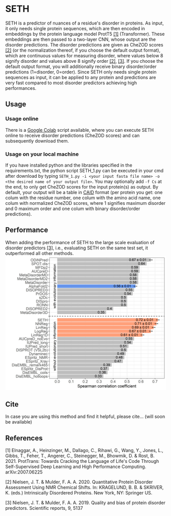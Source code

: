 # SETH
SETH is a predictor of nuances of a residue's disorder in proteins. As input, it only needs single protein sequences, which are then encoded in embeddings by the protein language model ProtT5 [[1]](#1) (Transformer). These embeddings are then passed to a two-layer CNN, whose output are the disorder predictions. The disorder predictions are given as CheZOD scores [[2]](#2) (or the normalization thereof, if you choose the default output format), which are continuous values for measuring disorder, where values below 8 signify disorder and values above 8 signify order [[2]](#2), [[3]](#3). If you choose the default output format, you will additionally receive binary disorder/order predictions (1=disorder, 0=order). Since SETH only needs single protein sequences as input, it can be applied to any protein and predictions are very fast compared to most disorder predictors achieving high performances.  

## Usage
### Usage online
There is a [Google Colab](https://colab.research.google.com/drive/1vDWh5YI_BPxQg0ku6CxKtSXEJ25u2wSq?usp=sharing) script available, where you can execute SETH online to receive disorder predictions (CheZOD scores) and can subsequently download them.
### Usage on your local machine
If you have installed python and the libraries specified in the requirements.txt, the python script SETH_1.py can be executed in your cmd after download by typing `SETH_1.py -i <your input fasta file name> -o <the desired name of your output file>`.
You may optionally add `-f Cs` at the end, to only get CheZOD scores for the input protein(s) as output. By default, your output will be a table in [CAID](https://idpcentral.org/caid) format (per protein you get: one colum with the residue number, one colum with the amino acid name, one colum with normalized CheZOD scores, where 1 signifies maximum disorder and 0 maximum order and one colum with binary disorder/order predictions).

## Performance
When adding the performance of SETH to the large scale evaluation of disorder predictors [[3]](#3), i.e., evaluating SETH on the same test set, it outperformed all other methods.![](/images/Figure_3.jpg) 

## Cite
In case you are using this method and find it helpful, please cite... (will soon be available)

## References
<a id="1">[1]</a> 
Elnaggar, A., Heinzinger, M., Dallago, C., Rihawi, G., Wang, Y., Jones, L., Gibbs, T., Feher, T., Angerer, C., Steinegger, M., Bhowmik, D. & Rost, B. 2021. ProtTrans: Towards Cracking the Language of Life's Code Through Self-Supervised Deep Learning and High Performance Computing. arXiv:2007.06225

<a id="2">[2]</a> 
Nielsen, J. T. & Mulder, F. A. A. 2020. Quantitative Protein Disorder Assessment Using NMR Chemical Shifts. In: KRAGELUND, B. B. & SKRIVER, K. (eds.) Intrinsically Disordered Proteins. New York, NY: Springer US.

<a id="3">[3]</a> 
Nielsen, J. T. & Mulder, F. A. A. 2019. Quality and bias of protein disorder predictors. Scientific reports, 9, 5137